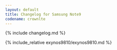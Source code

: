 ```yaml
---
layout: default
title: Changelog for Samsung Note9
codename: crownlte
---
```


{% include changelog.md %}

{% include_relative exynos9810/exynos9810.md %}
